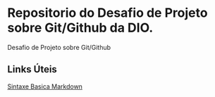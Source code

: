 # Repositorio do Desafio de Projeto sobre Git/Github da DIO.
Desafio de Projeto sobre Git/Github

## Links Úteis
[Sintaxe Basica Markdown](https://www.markdownguide.org)

